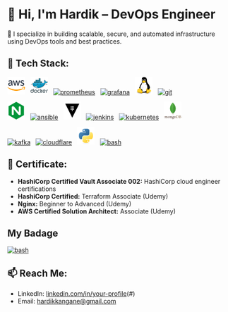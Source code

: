 # 👋 Hi, I'm Hardik – DevOps Engineer

🔧 I specialize in building scalable, secure, and automated infrastructure using DevOps tools and best practices.

<h2 align="left">🧰 Tech Stack:</h2>
<p align="left">
  <!-- Row 1 -->
  <a href="https://aws.amazon.com" target="_blank"><img src="https://raw.githubusercontent.com/devicons/devicon/master/icons/amazonwebservices/amazonwebservices-original-wordmark.svg" alt="aws" width="40" height="40"/></a>&nbsp;&nbsp;
  <a href="https://www.docker.com/" target="_blank"><img src="https://raw.githubusercontent.com/devicons/devicon/master/icons/docker/docker-original-wordmark.svg" alt="docker" width="40" height="40"/></a>&nbsp;&nbsp;
  <a href="https://prometheus.io" target="_blank"><img src="https://www.vectorlogo.zone/logos/prometheusio/prometheusio-icon.svg" alt="prometheus" width="40" height="40"/></a>&nbsp;&nbsp;
  <a href="https://grafana.com/" target="_blank"><img src="https://images.icon-icons.com/2699/PNG/512/grafana_logo_icon_171048.png" alt="grafana" width="40" height="40"/></a>&nbsp;&nbsp;
  <a href="https://www.linux.org/" target="_blank"><img src="https://raw.githubusercontent.com/devicons/devicon/master/icons/linux/linux-original.svg" alt="linux" width="40" height="40"/></a>&nbsp;&nbsp;
  <a href="https://git-scm.com/" target="_blank"><img src="https://www.vectorlogo.zone/logos/git-scm/git-scm-icon.svg" alt="git" width="40" height="40"/></a>&nbsp;&nbsp;
</p>

<p align="left">
  <!-- Row 2 -->
  <a href="https://nginx.org/" target="_blank"><img src="https://raw.githubusercontent.com/devicons/devicon/master/icons/nginx/nginx-original.svg" alt="nginx" width="40" height="40"/></a>&nbsp;&nbsp;
  <a href="https://www.ansible.com/" target="_blank"><img src="https://www.vectorlogo.zone/logos/ansible/ansible-icon.svg" alt="ansible" width="40" height="40"/></a>&nbsp;&nbsp;
  <a href="https://www.vaultproject.io/" target="_blank"><img src="https://raw.githubusercontent.com/docker-library/docs/90d4d43bdfccd5cb21e5fd964d32b0074af0f357/vault/logo.svg?sanitize=true" alt="vault" width="40" height="40"/></a>&nbsp;&nbsp;
  <a href="https://www.jenkins.io" target="_blank"><img src="https://www.vectorlogo.zone/logos/jenkins/jenkins-icon.svg" alt="jenkins" width="40" height="40"/></a>&nbsp;&nbsp;
  <a href="https://kubernetes.io" target="_blank"><img src="https://www.vectorlogo.zone/logos/kubernetes/kubernetes-icon.svg" alt="kubernetes" width="40" height="40"/></a>&nbsp;&nbsp;
  <a href="https://www.mongodb.com/" target="_blank"><img src="https://raw.githubusercontent.com/devicons/devicon/master/icons/mongodb/mongodb-original-wordmark.svg" alt="mongodb" width="40" height="40"/></a>&nbsp;&nbsp;
</p>

<p align="left">
  <a href="https://kafka.apache.org/" target="_blank"><img src="https://www.vectorlogo.zone/logos/apache_kafka/apache_kafka-icon.svg" alt="kafka" width="40" height="40"/></a>&nbsp;&nbsp;
  <a href="https://www.cloudflare.com/" target="_blank"><img src="https://www.vectorlogo.zone/logos/cloudflare/cloudflare-icon.svg" alt="cloudflare" width="40" height="40"/></a>&nbsp;&nbsp;
  <a href="https://www.python.org/" target="_blank"><img src="https://raw.githubusercontent.com/devicons/devicon/master/icons/python/python-original.svg" alt="python" width="40" height="40"/></a>&nbsp;&nbsp;
  <a href="https://www.gnu.org/software/bash/" target="_blank"><img src="https://www.vectorlogo.zone/logos/gnu_bash/gnu_bash-icon.svg" alt="bash" width="40" height="40"/></a>
</p>

## 📜 Certificate:
- **HashiCorp Certified Vault Associate 002:** HashiCorp cloud engineer certifications
- **HashiCorp Certified:** Terraform Associate (Udemy) 
- **Nginx:** Beginner to Advanced (Udemy) 
- **AWS Certified Solution Architect:** Associate (Udemy) 

## My Badage
<a href="https://www.credly.com/badges/326f6ae0-4fbc-4142-be10-eeddaacec604/public_url" target="_blank"><img src="https://images.credly.com/size/680x680/images/fd1bf1cf-dc60-4868-b3a3-9b93e8af763c/image.png" alt="bash" width="180" height="180"/></a>


## 📫 Reach Me:
- LinkedIn: [linkedin.com/in/your-profile](https://www.linkedin.com/in/hardik-kangane-92a170230/)(#)
- Email: hardikkangane@gmail.com

